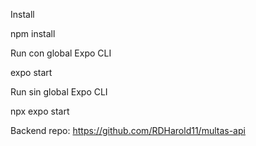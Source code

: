 Install

npm install

Run con global Expo CLI

expo start

Run sin global Expo CLI

npx expo start

Backend repo: https://github.com/RDHarold11/multas-api

